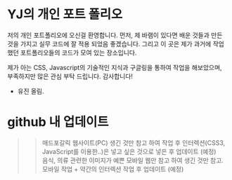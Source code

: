 # YJ의 개인 포트 폴리오
저의 개인 포트폴리오에 오신걸 환영합니다.
먼저, 제 바램이 있다면 배운 것들과 만든 것을 가지고 실무 코드에 잘 적용 되었음 좋겠습니다.
그리고 이 곳은 제가 과거에 작업했던 포트폴리오들의 코드가 모여 있는 장소입니다. 

제가 아는 CSS, Javascript의 기술적인 지식과 구글링을 통하여 작업을 해보았으며,
부족하지만 많은 관심 부탁 드립니다. 감사합니다!

- 유진 올림.

# github 내 업데이트
>> 매드포갈릭 웹사이트(PC) 생긴 것만 참고 하여 작업 후 인터렉션(CSS3, JavaScript를 이용한..)은 넣고 싶은 것으로 넣은 후 업데이트 (예정) <br/>
>> 음식, 의류 관련한 이미지가 예쁜 모바일 웹만 참고 하여 생긴 것만 참고. 모바일 작업 + 약간의 인터렉션 작업 후 업데이트 (예정)  

